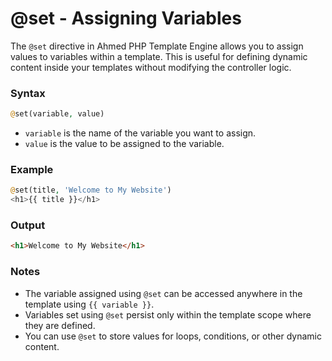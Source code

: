 # @set - Assigning Variables

The `@set` directive in Ahmed PHP Template Engine allows you to assign values to variables within a template. This is useful for defining dynamic content inside your templates without modifying the controller logic.

### Syntax

```php
@set(variable, value)
```

* `variable` is the name of the variable you want to assign.
* `value` is the value to be assigned to the variable.

### Example

```php
@set(title, 'Welcome to My Website')
<h1>{{ title }}</h1>
```

### Output

```html
<h1>Welcome to My Website</h1>
```

### Notes

* The variable assigned using `@set` can be accessed anywhere in the template using `{{ variable }}`.
* Variables set using `@set` persist only within the template scope where they are defined.
* You can use `@set` to store values for loops, conditions, or other dynamic content.
